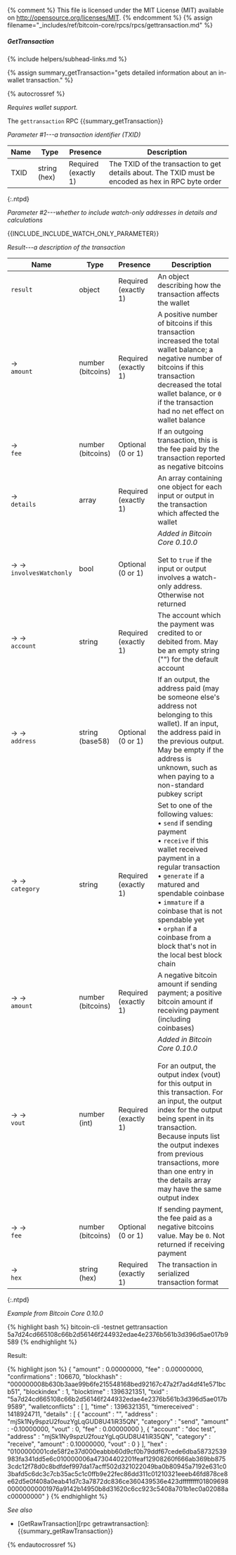 {% comment %}
This file is licensed under the MIT License (MIT) available on
http://opensource.org/licenses/MIT.
{% endcomment %}
{% assign filename="_includes/ref/bitcoin-core/rpcs/rpcs/gettransaction.md" %}

##### GetTransaction
{% include helpers/subhead-links.md %}

{% assign summary_getTransaction="gets detailed information about an in-wallet transaction." %}

{% autocrossref %}

*Requires wallet support.*

The `gettransaction` RPC {{summary_getTransaction}}

*Parameter #1---a transaction identifier (TXID)*

| Name               | Type            | Presence                    | Description
|--------------------|-----------------|-----------------------------|----------------
| TXID               | string (hex)    | Required<br>(exactly 1)     | The TXID of the transaction to get details about.  The TXID must be encoded as hex in RPC byte order
{:.ntpd}

*Parameter #2---whether to include watch-only addresses in details and calculations*

{{INCLUDE_INCLUDE_WATCH_ONLY_PARAMETER}}

*Result---a description of the transaction*

| Name                        | Type              | Presence                    | Description
|-----------------------------|-------------------|-----------------------------|----------------
| `result`                    | object            | Required<br>(exactly 1)     | An object describing how the transaction affects the wallet
| →<br>`amount`               | number (bitcoins) | Required<br>(exactly 1)     | A positive number of bitcoins if this transaction increased the total wallet balance; a negative number of bitcoins if this transaction decreased the total wallet balance, or `0` if the transaction had no net effect on wallet balance
| →<br>`fee`                  | number (bitcoins) | Optional<br>(0 or 1)        | If an outgoing transaction, this is the fee paid by the transaction reported as negative bitcoins
| →<br>`details`              | array             | Required<br>(exactly 1)     | An array containing one object for each input or output in the transaction which affected the wallet
| → → <br>`involvesWatchonly` | bool              | Optional<br>(0 or 1)        | *Added in Bitcoin Core 0.10.0*<br><br>Set to `true` if the input or output involves a watch-only address.  Otherwise not returned
| → →<br>`account`            | string            | Required<br>(exactly 1)     | The account which the payment was credited to or debited from.  May be an empty string ("") for the default account
| → →<br>`address`            | string (base58)   | Optional<br>(0 or 1)        | If an output, the address paid (may be someone else's address not belonging to this wallet).  If an input, the address paid in the previous output.  May be empty if the address is unknown, such as when paying to a non-standard pubkey script
| → →<br>`category`           | string            | Required<br>(exactly 1)     | Set to one of the following values:<br>• `send` if sending payment<br>• `receive` if this wallet received payment in a regular transaction<br>• `generate` if a matured and spendable coinbase<br>• `immature` if a coinbase that is not spendable yet<br>• `orphan` if a coinbase from a block that's not in the local best block chain
| → →<br>`amount`             | number (bitcoins) | Required<br>(exactly 1)     | A negative bitcoin amount if sending payment; a positive bitcoin amount if receiving payment (including coinbases)
| → →<br>`vout`               | number (int)      | Required<br>(exactly 1)     | *Added in Bitcoin Core 0.10.0*<br><br>For an output, the output index (vout) for this output in this transaction.  For an input, the output index for the output being spent in its transaction.  Because inputs list the output indexes from previous transactions, more than one entry in the details array may have the same output index
| → →<br>`fee`                | number (bitcoins) | Optional<br>(0 or 1)        | If sending payment, the fee paid as a negative bitcoins value.  May be `0`. Not returned if receiving payment
| →<br>`hex`                  | string (hex)      | Required<br>(exactly 1)     | The transaction in serialized transaction format
{:.ntpd}

*Example from Bitcoin Core 0.10.0*

{% highlight bash %}
bitcoin-cli -testnet gettransaction \
  5a7d24cd665108c66b2d56146f244932edae4e2376b561b3d396d5ae017b9589
{% endhighlight %}

Result:

{% highlight json %}
{
    "amount" : 0.00000000,
    "fee" : 0.00000000,
    "confirmations" : 106670,
    "blockhash" : "000000008b630b3aae99b6fe215548168bed92167c47a2f7ad4df41e571bcb51",
    "blockindex" : 1,
    "blocktime" : 1396321351,
    "txid" : "5a7d24cd665108c66b2d56146f244932edae4e2376b561b3d396d5ae017b9589",
    "walletconflicts" : [
    ],
    "time" : 1396321351,
    "timereceived" : 1418924711,
    "details" : [
        {
            "account" : "",
            "address" : "mjSk1Ny9spzU2fouzYgLqGUD8U41iR35QN",
            "category" : "send",
            "amount" : -0.10000000,
            "vout" : 0,
            "fee" : 0.00000000
        },
        {
            "account" : "doc test",
            "address" : "mjSk1Ny9spzU2fouzYgLqGUD8U41iR35QN",
            "category" : "receive",
            "amount" : 0.10000000,
            "vout" : 0
        }
    ],
    "hex" : "0100000001cde58f2e37d000eabbb60d9cf0b79ddf67cede6dba58732539983fa341dd5e6c010000006a47304402201feaf12908260f666ab369bb8753cdc12f78d0c8bdfdef997da17acff502d321022049ba0b80945a7192e631c03bafd5c6dc3c7cb35ac5c1c0ffb9e22fec86dd311c01210321eeeb46fd878ce8e62d5e0f408a0eab41d7c3a7872dc836ce360439536e423dffffffff0180969800000000001976a9142b14950b8d31620c6cc923c5408a701b1ec0a02088ac00000000"
}
{% endhighlight %}

*See also*

* [GetRawTransaction][rpc getrawtransaction]: {{summary_getRawTransaction}}

{% endautocrossref %}
